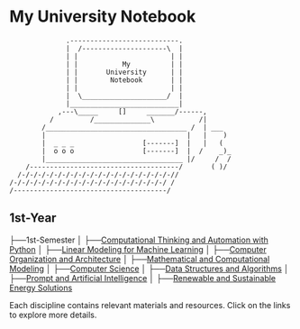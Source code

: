 # My University Notebook

```
              .---------------------------.            
              |  /---------------------\  |            
              | |                       | |            
              | |           My          | |            
              | |       University      | |            
              | |        Notebook       | |            
              | |                       | |            
              |  \_____________________/  |            
              |___________________________|            
            ,---\_____     []     _______/------,      
          /         /______________\           /|      
        /___________________________________ /  | ___  
        |                                   |   |    ) 
        |  _ _ _                 [-------]  |   |   (  
        |  o o o                 [-------]  |  /    _)_
        |__________________________________ |/     /  /
    /-------------------------------------/       ( )/ 
  /-/-/-/-/-/-/-/-/-/-/-/-/-/-/-/-/-/-/-//            
/-/-/-/-/-/-/-/-/-/-/-/-/-/-/-/-/-/-/-/ /              
/--------------------------------------/
```

## 1st-Year

├──1st-Semester
</a>
│   ├──[Computational Thinking and Automation with Python](1st-Semester/├──Computational_Thinking_and_Automation_with_Python)
</a>
│   ├──[Linear Modeling for Machine Learning](1st-Semester/├──Linear_Modeling_for_Machine_Learning)
</a>
│   ├──[Computer Organization and Architecture](1st-Semester/├──Computer_Organization_and_Architecture)
</a>
│   ├──[Mathematical and Computational Modeling](1st-Semester/├──Mathematical_and_Computational_Modeling)
</a>
│   ├──[Computer Science](1st-Semester/├──Computer_Science)
</a>
│   ├──[Data Structures and Algorithms](1st-Semester/├──Data_Structures_and_Algorithms)
</a>
│   ├──[Prompt and Artificial Intelligence](1st-Semester/├──Prompt_and_Artificial_Intelligence)
</a>
│   ├──[Renewable and Sustainable Energy Solutions](1st-Semester/├──Renewable_and_Sustainable_Energy_Solutions)

Each discipline contains relevant materials and resources. Click on the links to explore more details.

